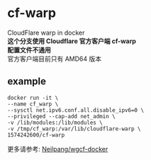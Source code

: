 # cf-warp
CloudFlare warp in docker  
**这个分支使用 Cloudflare 官方客户端 cf-warp**  
**配置文件不通用**  
官方客户端目前只有 AMD64 版本  

## example
```
docker run -it \
--name cf_warp \
--sysctl net.ipv6.conf.all.disable_ipv6=0 \
--privileged --cap-add net_admin \
-v /lib/modules:/lib/modules \
-v /tmp/cf_warp:/var/lib/cloudflare-warp \   
1574242600/cf-warp
```

更多请参考: [Neilpang/wgcf-docker](https://github.com/Neilpang/wgcf-docker) 

